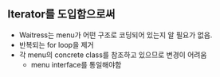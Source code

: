 ## Iterator를 도입함으로써
- Waitress는 menu가 어떤 구조로 코딩되어 있는지 알 필요가 없음.
- 반복되는 for loop을 제거
- 각 menu의 concrete class를 참조하고 있으므로 변경이 어려움
    - menu interface를 통일해야함
